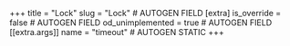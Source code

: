 +++
title = "Lock"
slug = "Lock" # AUTOGEN FIELD
[extra]
is_override = false # AUTOGEN FIELD
od_unimplemented = true # AUTOGEN FIELD
[[extra.args]]
name = "timeout" # AUTOGEN STATIC
+++